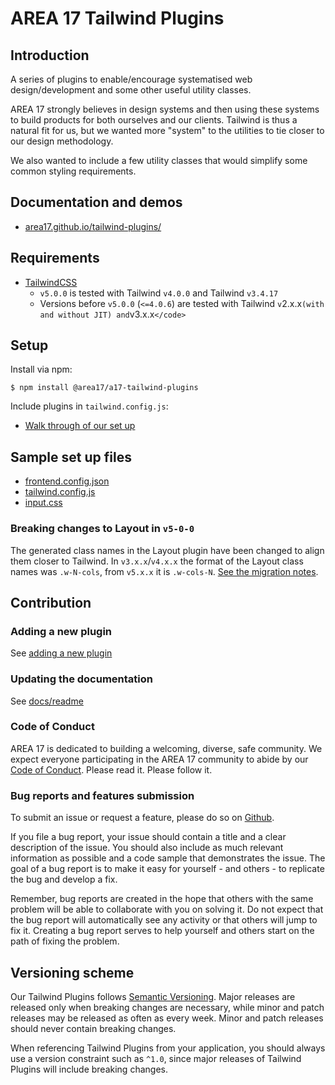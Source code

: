 # AREA 17 Tailwind Plugins

## Introduction

A series of plugins to enable/encourage systematised web design/development and some other useful utility classes.

AREA 17 strongly believes in design systems and then using these systems to build products for both ourselves and our clients. Tailwind is thus a natural fit for us, but we wanted more "system" to the utilities to tie closer to our design methodology.

We also wanted to include a few utility classes that would simplify some common styling requirements.

## Documentation and demos

* [area17.github.io/tailwind-plugins/](https://area17.github.io/tailwind-plugins/)

## Requirements

* [TailwindCSS](https://tailwindcss.com/)
  * `v5.0.0` is tested with Tailwind `v4.0.0` and Tailwind `v3.4.17`
  * Versions before `v5.0.0` (`<=4.0.6`) are tested with Tailwind `v`2.x.x` (with and without JIT) and `v3.x.x`</code>`

## Setup

Install via npm:

```shell
$ npm install @area17/a17-tailwind-plugins
```

Include plugins in `tailwind.config.js`:
* [Walk through of our set up](https://area17.github.io/tailwind-plugins/Setup.html)

## Sample set up files

* [frontend.config.json](https://github.com/area17/tailwind-plugins/blob/main/docs/frontend.config.json)
* [tailwind.config.js](https://github.com/area17/tailwind-plugins/blob/main/docs/tailwind.config.js)
* [input.css](https://github.com/area17/tailwind-plugins/blob/main/docs/input.css)

### Breaking changes to Layout in `v5-0-0`

The generated class names in the Layout plugin have been changed to align them closer to Tailwind. In `v3.x.x`/`v4.x.x` the format of the Layout class names was `.w-N-cols`, from `v5.x.x` it is `.w-cols-N`.
[See the migration notes](https://area17.github.io/tailwind-plugins/Layout.html#v5-0-0).

## Contribution

### Adding a new plugin

See [adding a new plugin](https://github.com/area17/tailwind-plugins/tree/main/docs#adding-a-new-plugin)

### Updating the documentation

See [docs/readme](https://github.com/area17/tailwind-plugins/tree/main/docs)

### Code of Conduct

AREA 17 is dedicated to building a welcoming, diverse, safe community. We expect everyone participating in the AREA 17 community to abide by our [Code of Conduct](CODE_OF_CONDUCT.md). Please read it. Please follow it.

### Bug reports and features submission

To submit an issue or request a feature, please do so on [Github](https://github.com/area17/tailwind-plugins/issues).

If you file a bug report, your issue should contain a title and a clear description of the issue. You should also include as much relevant information as possible and a code sample that demonstrates the issue. The goal of a bug report is to make it easy for yourself - and others - to replicate the bug and develop a fix.

Remember, bug reports are created in the hope that others with the same problem will be able to collaborate with you on solving it. Do not expect that the bug report will automatically see any activity or that others will jump to fix it. Creating a bug report serves to help yourself and others start on the path of fixing the problem.

## Versioning scheme

Our Tailwind Plugins follows [Semantic Versioning](https://semver.org/). Major releases are released only when breaking changes are necessary, while minor and patch releases may be released as often as every week. Minor and patch releases should never contain breaking changes.

When referencing Tailwind Plugins from your application, you should always use a version constraint such as `^1.0`, since major releases of Tailwind Plugins will include breaking changes.

